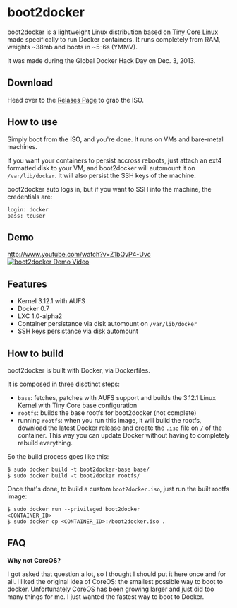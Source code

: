 boot2docker
===========

boot2docker is a lightweight Linux distribution based on [Tiny Core Linux](http://tinycorelinux.net) made specifically to run Docker containers.
It runs completely from RAM, weights ~38mb and boots in ~5-6s (YMMV).

It was made during the Global Docker Hack Day on Dec. 3, 2013.


Download
--------
Head over to the [Relases Page](https://github.com/steeve/boot2docker/releases) to grab the ISO.


How to use
----------
Simply boot from the ISO, and you're done. It runs on VMs and bare-metal machines.

If you want your containers to persist accross reboots, just attach an ext4 formatted disk to your VM, and boot2docker will automount it on `/var/lib/docker`. It will also persist the SSH keys of the machine.

boot2docker auto logs in, but if you want to SSH into the machine, the credentials are:
```
login: docker
pass: tcuser
```

Demo
----
http://www.youtube.com/watch?v=Z1bQyP4-Uvc
[![boot2docker Demo Video](http://i.ytimg.com/vi/Z1bQyP4-Uvc/maxresdefault.jpg)](http://www.youtube.com/watch?v=Z1bQyP4-Uvc&hd=1)




Features
--------
* Kernel 3.12.1 with AUFS
* Docker 0.7
* LXC 1.0-alpha2
* Container persistance via disk automount on `/var/lib/docker`
* SSH keys persistance via disk automount


How to build
------------

boot2docker is built with Docker, via Dockerfiles.

It is composed in three disctinct steps:
* `base`: fetches, patches with AUFS support and builds the 3.12.1 Linux Kernel with Tiny Core base configuration
* `rootfs`: builds the base rootfs for boot2docker (not complete)
* running `rootfs`: when you run this image, it will build the rootfs, download the latest Docker release and create the `.iso` file on `/` of the container. This way you can update Docker without having to completely rebuild everything.

So the build process goes like this:
```
$ sudo docker build -t boot2docker-base base/
$ sudo docker build -t boot2docker rootfs/
```

Once that's done, to build a custom `boot2docker.iso`, just run the built rootfs image:
```
$ sudo docker run --privileged boot2docker
<CONTAINER_ID>
$ sudo docker cp <CONTAINER_ID>:/boot2docker.iso .
```


FAQ
----

**Why not CoreOS?**

I got asked that question a lot, so I thought I should put it here once and for all. I liked the original idea of CoreOS: the smallest possible way to boot to docker. Unfortunately CoreOS has been growing larger and just did too many things for me. I just wanted the fastest way to boot to Docker.

